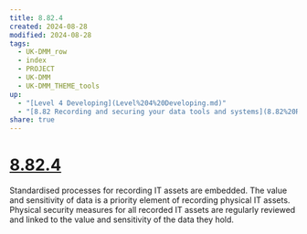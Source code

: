 ```yaml
---
title: 8.82.4
created: 2024-08-28
modified: 2024-08-28
tags:
  - UK-DMM_row
  - index
  - PROJECT
  - UK-DMM
  - UK-DMM_THEME_tools
up:
  - "[Level 4 Developing](Level%204%20Developing.md)"
  - "[8.82 Recording and securing your data tools and systems](8.82%20Recording%20and%20securing%20your%20data%20tools%20and%20systems.md)"
share: true
---
```

# [8.82.4](8.82.4.md)

Standardised processes for recording IT assets are embedded. The value and sensitivity of data is a priority element of recording physical IT assets. Physical security measures for all recorded IT assets are regularly reviewed and linked to the value and sensitivity of the data they hold.
